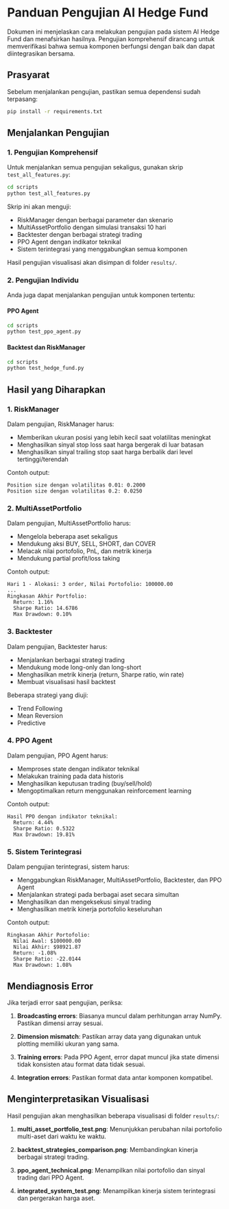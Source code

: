# Panduan Pengujian AI Hedge Fund

Dokumen ini menjelaskan cara melakukan pengujian pada sistem AI Hedge Fund dan menafsirkan hasilnya. Pengujian komprehensif dirancang untuk memverifikasi bahwa semua komponen berfungsi dengan baik dan dapat diintegrasikan bersama.

## Prasyarat

Sebelum menjalankan pengujian, pastikan semua dependensi sudah terpasang:

```bash
pip install -r requirements.txt
```

## Menjalankan Pengujian

### 1. Pengujian Komprehensif

Untuk menjalankan semua pengujian sekaligus, gunakan skrip `test_all_features.py`:

```bash
cd scripts
python test_all_features.py
```

Skrip ini akan menguji:
- RiskManager dengan berbagai parameter dan skenario
- MultiAssetPortfolio dengan simulasi transaksi 10 hari
- Backtester dengan berbagai strategi trading
- PPO Agent dengan indikator teknikal
- Sistem terintegrasi yang menggabungkan semua komponen

Hasil pengujian visualisasi akan disimpan di folder `results/`.

### 2. Pengujian Individu

Anda juga dapat menjalankan pengujian untuk komponen tertentu:

#### PPO Agent

```bash
cd scripts
python test_ppo_agent.py
```

#### Backtest dan RiskManager

```bash
cd scripts
python test_hedge_fund.py
```

## Hasil yang Diharapkan

### 1. RiskManager

Dalam pengujian, RiskManager harus:
- Memberikan ukuran posisi yang lebih kecil saat volatilitas meningkat
- Menghasilkan sinyal stop loss saat harga bergerak di luar batasan
- Menghasilkan sinyal trailing stop saat harga berbalik dari level tertinggi/terendah

Contoh output:
```
Position size dengan volatilitas 0.01: 0.2000
Position size dengan volatilitas 0.2: 0.0250
```

### 2. MultiAssetPortfolio

Dalam pengujian, MultiAssetPortfolio harus:
- Mengelola beberapa aset sekaligus
- Mendukung aksi BUY, SELL, SHORT, dan COVER
- Melacak nilai portofolio, PnL, dan metrik kinerja
- Mendukung partial profit/loss taking

Contoh output:
```
Hari 1 - Alokasi: 3 order, Nilai Portofolio: 100000.00
...
Ringkasan Akhir Portfolio:
  Return: 1.16%
  Sharpe Ratio: 14.6786
  Max Drawdown: 0.10%
```

### 3. Backtester

Dalam pengujian, Backtester harus:
- Menjalankan berbagai strategi trading
- Mendukung mode long-only dan long-short
- Menghasilkan metrik kinerja (return, Sharpe ratio, win rate)
- Membuat visualisasi hasil backtest

Beberapa strategi yang diuji:
- Trend Following
- Mean Reversion
- Predictive

### 4. PPO Agent

Dalam pengujian, PPO Agent harus:
- Memproses state dengan indikator teknikal
- Melakukan training pada data historis
- Menghasilkan keputusan trading (buy/sell/hold)
- Mengoptimalkan return menggunakan reinforcement learning

Contoh output:
```
Hasil PPO dengan indikator teknikal:
  Return: 4.44%
  Sharpe Ratio: 0.5322
  Max Drawdown: 19.81%
```

### 5. Sistem Terintegrasi

Dalam pengujian terintegrasi, sistem harus:
- Menggabungkan RiskManager, MultiAssetPortfolio, Backtester, dan PPO Agent
- Menjalankan strategi pada berbagai aset secara simultan
- Menghasilkan dan mengeksekusi sinyal trading
- Menghasilkan metrik kinerja portofolio keseluruhan

Contoh output:
```
Ringkasan Akhir Portofolio:
  Nilai Awal: $100000.00
  Nilai Akhir: $98921.87
  Return: -1.08%
  Sharpe Ratio: -22.0144
  Max Drawdown: 1.08%
```

## Mendiagnosis Error

Jika terjadi error saat pengujian, periksa:

1. **Broadcasting errors**: Biasanya muncul dalam perhitungan array NumPy. Pastikan dimensi array sesuai.

2. **Dimension mismatch**: Pastikan array data yang digunakan untuk plotting memiliki ukuran yang sama.

3. **Training errors**: Pada PPO Agent, error dapat muncul jika state dimensi tidak konsisten atau format data tidak sesuai.

4. **Integration errors**: Pastikan format data antar komponen kompatibel.

## Menginterpretasikan Visualisasi

Hasil pengujian akan menghasilkan beberapa visualisasi di folder `results/`:

1. **multi_asset_portfolio_test.png**: Menunjukkan perubahan nilai portofolio multi-aset dari waktu ke waktu.

2. **backtest_strategies_comparison.png**: Membandingkan kinerja berbagai strategi trading.

3. **ppo_agent_technical.png**: Menampilkan nilai portofolio dan sinyal trading dari PPO Agent.

4. **integrated_system_test.png**: Menampilkan kinerja sistem terintegrasi dan pergerakan harga aset. 